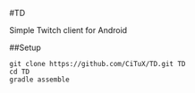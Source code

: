 #TD

Simple Twitch client for Android

##Setup

```
git clone https://github.com/CiTuX/TD.git TD
cd TD
gradle assemble
```